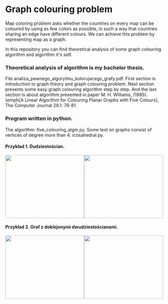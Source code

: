 # Graph colouring problem
Map coloring problem asks whether the countries on every map can be coloured by using as few colors as possible, in such a way that countries sharing an edge have different colours. We can achieve this problem by representing map as a graph.

In this repository you can find theoretical analysis of some graph colouring algorithm and algorithm it's self.

### Theoretical analysis of algorithm is my bachelor thesis. 
File analiza_pewnego_algorytmu_kolorujacego_grafy.pdf.
First section is introduction to graph theory and graph colouring problem. 
Next section presents some easy graph colouring algorithm step by step.
And the last section is about algorithm presented in paper M. H. Williams, (1985). \emph{A Linear Algorithm for Colouring Planar Graphs with Five Colours}, The           Computer Journal 28.1: 78-81. 
### Program written in python.
The algorithm: five_colouring_algm.py.
Some test on graphs consist of vertices of degree more than 4: icosahedral.py.

#### Przykład 1. Dudziestościan.
<img src="https://user-images.githubusercontent.com/92950276/217048247-1757b343-717b-4c34-ace6-8a5e20a44cf6.png" width="250" height="200"><img src="https://user-images.githubusercontent.com/92950276/217048261-13f19c77-f246-4327-b7b1-731b3d3a19b1.png" width="250" height="200">

#### Przykład 2. Graf z doklejonymi dwudziestościanami.
<img src="https://user-images.githubusercontent.com/92950276/217048441-3f047864-23f1-4f7d-b1c1-16e50eb1caa2.png" width="250" height="200"><img src="https://user-images.githubusercontent.com/92950276/217048451-c999fd90-41af-4611-93e2-e6fe9f9ac498.png" width="250" height="200">
